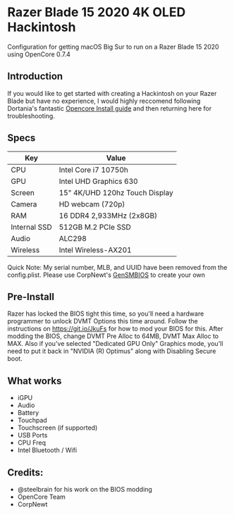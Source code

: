 # Razer Blade 15 2020 4K OLED Hackintosh

Configuration for getting macOS Big Sur to run on a Razer Blade 15 2020 using OpenCore 0.7.4

## Introduction

If you would like to get started with creating a Hackintosh on your Razer Blade but have no experience, I would highly reccomend following Dortania's fantastic [Opencore Install guide][1] and then returning here for troubleshooting.

## Specs

| Key                    | Value                                                        |
| ---------------------- | ------------------------------------------------------------ |
| CPU                    | Intel Core i7 10750h                                         |
| GPU                    | Intel UHD Graphics 630                                       |
| Screen                 | 15" 4K/UHD 120hz Touch Display                               |
| Camera                 | HD webcam (720p)                                             |
| RAM                    | 16 DDR4 2,933MHz (2x8GB)                                     |
| Internal SSD           | 512GB M.2 PCIe SSD                                           |
| Audio                  | ALC298                                                       |
| Wireless               | Intel Wireless-AX201                                         |

Quick Note: My serial number, MLB, and UUID have been removed from the config.plist. Please use CorpNewt's [GenSMBIOS][2] to create your own

## Pre-Install

Razer has locked the BIOS tight this time, so you'll need a hardware programmer to unlock DVMT Options this time around. Follow the instructions on https://git.io/JkuFs for how to mod your BIOS for this.
After modding the BIOS, change DVMT Pre Alloc to 64MB, DVMT Max Alloc to MAX. Also if you've selected "Dedicated GPU Only" Graphics mode, you'll need to put it back in "NVIDIA (R) Optimus" along with Disabling Secure boot.

## What works

- iGPU
- Audio
- Battery
- Touchpad
- Touchscreen (if supported)
- USB Ports
- CPU Freq
- Intel Bluetooth / Wifi

## Credits:

- @steelbrain for his work on the BIOS modding
- OpenCore Team
- CorpNewt

[1]:https://dortania.github.io/OpenCore-Install-Guide/
[2]:https://github.com/corpnewt/GenSMBIOS
